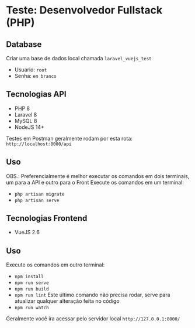 # Teste: Desenvolvedor Fullstack (PHP)

## Database
Criar uma base de dados local chamada `laravel_vuejs_test`
* Usuario: `root`
* Senha: `em branco`

## Tecnologias API
* PHP 8
* Laravel 8
* MySQL 8
* NodeJS 14+

Testes em Postman geralmente rodam por esta rota: `http://localhost:8000/api`

## Uso
OBS.: Preferencialmente é melhor executar os comandos em dois terminais, um para a API e outro para o Front
Execute os comandos em um terminal: 
* `php artisan migrate`
* `php artisan serve`

## Tecnologias Frontend
* VueJS 2.6

## Uso
Execute os comandos em outro terminal: 
* `npm install`
* `npm run serve`
* `npm run build`
* `npm run lint`
Este último comando não precisa rodar, serve para atualizar qualquer alteração feita no código
* `npm run watch`

Geralmente você ira acessar pelo servidor local `http://127.0.0.1:8000/`